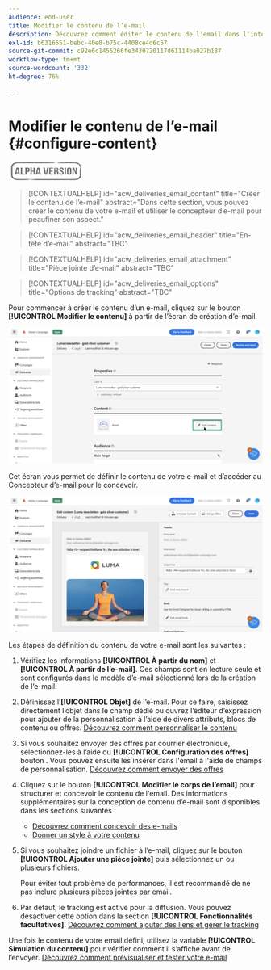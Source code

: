 ```yaml
---
audience: end-user
title: Modifier le contenu de l’e-mail
description: Découvrez comment éditer le contenu de l'email dans l'interface utilisateur web de Campaign
exl-id: b6316551-bebc-40e0-b75c-4408ce4d6c57
source-git-commit: c92e6c1455266fe3430720117d61114ba027b187
workflow-type: tm+mt
source-wordcount: '332'
ht-degree: 76%

---
```


# Modifier le contenu de l’e-mail {#configure-content}

![](../assets/do-not-localize/badge.png)

>[!CONTEXTUALHELP]
>id="acw_deliveries_email_content"
>title="Créer le contenu de l’e-mail"
>abstract="Dans cette section, vous pouvez créer le contenu de votre e-mail et utiliser le concepteur d’e-mail pour peaufiner son aspect."

>[!CONTEXTUALHELP]
>id="acw_deliveries_email_header"
>title="En-tête d’e-mail"
>abstract="TBC"

>[!CONTEXTUALHELP]
>id="acw_deliveries_email_attachment"
>title="Pièce jointe d’e-mail"
>abstract="TBC"

>[!CONTEXTUALHELP]
>id="acw_deliveries_email_options"
>title="Options de tracking"
>abstract="TBC"

Pour commencer à créer le contenu d’un e-mail, cliquez sur le bouton **[!UICONTROL Modifier le contenu]** à partir de l’écran de création d’e-mail.

![](assets/edit-content.png)

Cet écran vous permet de définir le contenu de votre e-mail et d’accéder au Concepteur d’e-mail pour le concevoir.

![](assets/content-dashboard.png)

Les étapes de définition du contenu de votre e-mail sont les suivantes :

1. Vérifiez les informations **[!UICONTROL À partir du nom]** et **[!UICONTROL À partir de l’e-mail]**. Ces champs sont en lecture seule et sont configurés dans le modèle d’e-mail sélectionné lors de la création de l’e-mail.

1. Définissez l’**[!UICONTROL Objet]** de l’e-mail. Pour ce faire, saisissez directement l’objet dans le champ dédié ou ouvrez l’éditeur d’expression pour ajouter de la personnalisation à l’aide de divers attributs, blocs de contenu ou offres. [Découvrez comment personnaliser le contenu](../personalization/personalize.md)

1. Si vous souhaitez envoyer des offres par courrier électronique, sélectionnez-les à l’aide du **[!UICONTROL Configuration des offres]** bouton . Vous pouvez ensuite les insérer dans l&#39;email à l&#39;aide de champs de personnalisation. [Découvrez comment envoyer des offres](offers.md)

1. Cliquez sur le bouton **[!UICONTROL Modifier le corps de l’email]** pour structurer et concevoir le contenu de l&#39;email. Des informations supplémentaires sur la conception de contenu d’e-mail sont disponibles dans les sections suivantes :

   * [Découvrez comment concevoir des e-mails](create-email-content.md)
   * [Donner un style à votre contenu](get-started-email-style.md)

1. Si vous souhaitez joindre un fichier à l’e-mail, cliquez sur le bouton **[!UICONTROL Ajouter une pièce jointe]** puis sélectionnez un ou plusieurs fichiers.

   Pour éviter tout problème de performances, il est recommandé de ne pas inclure plusieurs pièces jointes par email.

   <!--limitation on size + number of files?-->

1. Par défaut, le tracking est activé pour la diffusion. Vous pouvez désactiver cette option dans la section **[!UICONTROL Fonctionnalités facultatives]**. [Découvrez comment ajouter des liens et gérer le tracking](message-tracking.md)

Une fois le contenu de votre email défini, utilisez la variable **[!UICONTROL Simulation du contenu]** pour vérifier comment il s’affiche avant de l’envoyer. [Découvrez comment prévisualiser et tester votre e-mail](../preview-test/preview-test.md)
